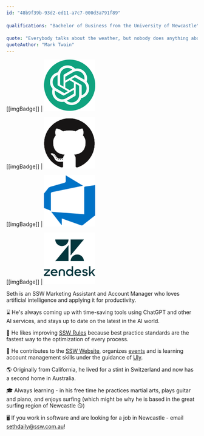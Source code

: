 ```yaml
---
id: "48b9f39b-93d2-ed11-a7c7-000d3a791f89"

qualifications: "Bachelor of Business from the University of Newcastle"

quote: "Everybody talks about the weather, but nobody does anything about it."
quoteAuthor: "Mark Twain"
---
```


[[imgBadge]]
| ![Image Alt Text](../badges/Developer-OpenAI-ChatGPT.png)

[[imgBadge]]
| ![Image Alt Text](../badges/Developer-github.png)

[[imgBadge]]
| ![Image Alt Text](../badges/Business-microsoft-azure-devops.png)

[[imgBadge]]
| ![Image Alt Text](../badges/Business-zendesk.png)

Seth is an SSW Marketing Assistant and Account Manager who loves artificial intelligence and applying it for productivity.

⌛ He's always coming up with time-saving tools using ChatGPT and other AI services, and stays up to date on the latest in the AI world.

📏 He likes improving [SSW Rules](https://www.ssw.com.au/rules/) because best practice standards are the fastest way to the optimization of every process.

🎊 He contributes to the [SSW Website](https://www.ssw.com.au/), organizes [events](https://www.ssw.com.au/ssw/Events/?tech=all&type=all) and is learning account management skills under the guidance of [Uly](https://www.ssw.com.au/people/uly/).

🌎 Originally from California, he lived for a stint in Switzerland and now has a second home in Australia.

🎓 Always learning - in his free time he practices martial arts, plays guitar and piano, and enjoys surfing (which might be why he is based in the great surfing region of Newcastle 😏)

🖥️ If you work in software and are looking for a job in Newcastle - email sethdaily@ssw.com.au!
